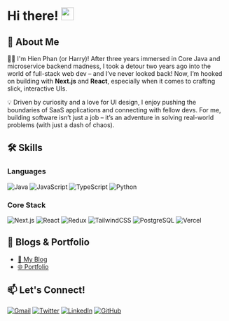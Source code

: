 # Hi there! <img src="https://media.giphy.com/media/hvRJCLFzcasrR4ia7z/giphy.gif" width="29px">

## 🚀 About Me

👨‍💻 I'm Hien Phan (or Harry)! After three years immersed in Core Java and microservice backend madness, I took a detour two years ago into the world of full-stack web dev – and I’ve never looked back! Now, I’m hooked on building with **Next.js** and **React**, especially when it comes to crafting slick, interactive UIs. 

💡 Driven by curiosity and a love for UI design, I enjoy pushing the boundaries of SaaS applications and connecting with fellow devs. For me, building software isn’t just a job – it’s an adventure in solving real-world problems (with just a dash of chaos).

## 🛠️ Skills

### Languages

![Java](https://img.shields.io/badge/java-%23ED8B00.svg?style=for-the-badge&logo=java&logoColor=white)
![JavaScript](https://img.shields.io/badge/JavaScript-323330?style=for-the-badge&logo=javascript&logoColor=F7DF1E)
![TypeScript](https://img.shields.io/badge/TypeScript-3178C6?style=for-the-badge&logo=typescript&logoColor=white)
![Python](https://img.shields.io/badge/Python-3776AB?style=for-the-badge&logo=python&logoColor=white)

### Core Stack

![Next.js](https://img.shields.io/badge/Next.js-000000?style=for-the-badge&logo=next.js&logoColor=white)
![React](https://img.shields.io/badge/React-61DAFB?style=for-the-badge&logo=react&logoColor=white)
![Redux](https://img.shields.io/badge/Redux-764ABC?style=for-the-badge&logo=redux&logoColor=white)
![TailwindCSS](https://img.shields.io/badge/Tailwind_CSS-38B2AC?style=for-the-badge&logo=tailwind-css&logoColor=white)
![PostgreSQL](https://img.shields.io/badge/PostgreSQL-336791?style=for-the-badge&logo=postgresql&logoColor=white)
![Vercel](https://img.shields.io/badge/Vercel-000000?style=for-the-badge&logo=vercel&logoColor=white)

## 📝 Blogs & Portfolio

- [📝 My Blog](https://hienspace.vercel.app/blog)
- [🌐 Portfolio](https://hienspace.vercel.app/)

## 📫 Let's Connect!

[![Gmail](https://img.shields.io/badge/Gmail-D14836?style=for-the-badge&logo=gmail&logoColor=white)](mailto:harrisonphan5@gmail.com)
[![Twitter](https://img.shields.io/badge/Twitter-1DA1F2?style=for-the-badge&logo=twitter&logoColor=white)](https://twitter.com/HarrisonPhan9)
[![LinkedIn](https://img.shields.io/badge/Linked_In-0077B5?style=for-the-badge&logo=linkedin&logoColor=white)](https://www.linkedin.com/in/harrison-phan-b348a4220/)
[![GitHub](https://img.shields.io/badge/GitHub-000000?style=for-the-badge&logo=github&logoColor=white)](https://github.com/harrisdevv)
